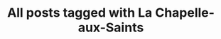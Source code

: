 ---
layout: tag
title: "All posts tagged with La Chapelle-aux-Saints"
permalink: /weblog/tags/la-chapelle-aux-saints/
taxonomy: La Chapelle-aux-Saints
---